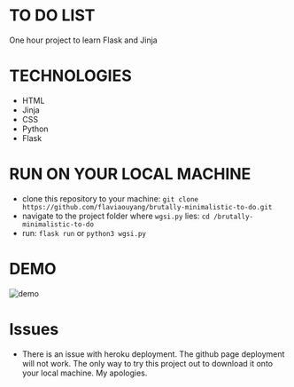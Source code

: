 # TO DO LIST

One hour project to learn Flask and Jinja

# TECHNOLOGIES

- HTML
- Jinja
- CSS
- Python
- Flask

# RUN ON YOUR LOCAL MACHINE

- clone this repository to your machine: `git clone https://github.com/flaviaouyang/brutally-minimalistic-to-do.git`
- navigate to the project folder where `wgsi.py` lies: `cd /brutally-minimalistic-to-do`
- run: `flask run` or `python3 wgsi.py`

# DEMO

![demo]()

# Issues

- There is an issue with heroku deployment. The github page deployment will not work. The only way to try this project out to download it onto your local machine. My apologies.
